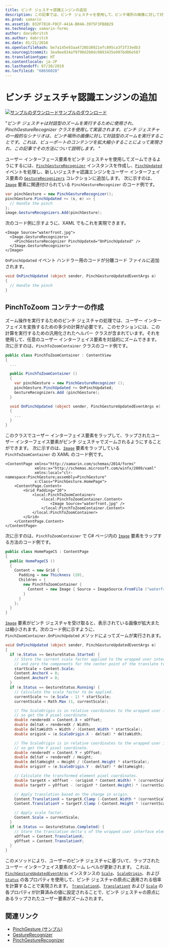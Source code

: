 ```yaml
---
title: ピンチ ジェスチャ認識エンジンの追加
description: この記事では、ピンチ ジェスチャを使用して、ピンチ場所の画像に対して対話型のズームを実行する方法について説明します。
ms.prod: xamarin
ms.assetid: 832F7810-F0CF-441A-B04A-3975F3FB8B29
ms.technology: xamarin-forms
author: davidbritch
ms.author: dabritch
ms.date: 01/21/2016
ms.openlocfilehash: be7a145e93aa4720b38921efc895ca3f3f33edb3
ms.sourcegitcommit: 3ea9ee034af9790d2b0dc0893435e997bd06e587
ms.translationtype: HT
ms.contentlocale: ja-JP
ms.lasthandoff: 07/30/2019
ms.locfileid: "68656028"
---
```

# <a name="adding-a-pinch-gesture-recognizer"></a>ピンチ ジェスチャ認識エンジンの追加

[![サンプルのダウンロード](~/media/shared/download.png)サンプルのダウンロード](https://docs.microsoft.com/samples/xamarin/xamarin-forms-samples/workingwithgestures-pinchgesture)

"_ピンチ ジェスチャは対話型のズームを実行するために使用され、PinchGestureRecognizer クラスを使用して実装されます。ピンチ ジェスチャの一般的なシナリオは、ピンチ場所の画像に対して対話型のズームを実行することです。これは、ビューポートのコンテンツを拡大縮小することによって実現され、この記事でその方法について説明します。_ "

ユーザー インターフェース要素をピンチ ジェスチャを使用してズームできるようにするには、[`PinchGestureRecognizer`](xref:Xamarin.Forms.PinchGestureRecognizer) インスタンスを作成し、[`PinchUpdated`](xref:Xamarin.Forms.PinchGestureRecognizer.PinchUpdated) イベントを処理し、新しいジェスチャ認識エンジンをユーザー インターフェイス要素の [`GestureRecognizers`](xref:Xamarin.Forms.View.GestureRecognizers) コレクションに追加します。 次に示すのは、[`Image`](xref:Xamarin.Forms.Image) 要素に関連付けられている `PinchGestureRecognizer` のコード例です。

```csharp
var pinchGesture = new PinchGestureRecognizer();
pinchGesture.PinchUpdated += (s, e) => {
  // Handle the pinch
};
image.GestureRecognizers.Add(pinchGesture);
```

次のコード例に示すように、XAML でもこれを実現できます。

```xaml
<Image Source="waterfront.jpg">
  <Image.GestureRecognizers>
    <PinchGestureRecognizer PinchUpdated="OnPinchUpdated" />
  </Image.GestureRecognizers>
</Image>
```

`OnPinchUpdated` イベント ハンドラー用のコードが分離コード ファイルに追加されます。

```csharp
void OnPinchUpdated (object sender, PinchGestureUpdatedEventArgs e)
{
  // Handle the pinch
}
```

## <a name="creating-a-pinchtozoom-container"></a>PinchToZoom コンテナーの作成

ズーム操作を実行するためのピンチ ジェスチャの処理では、ユーザー インターフェイスを変換するための多少の計算が必要です。 このセクションには、この計算を実行するための汎用化されたヘルパー クラスが含まれています。それを使用して、任意のユーザー インターフェイス要素を対話的にズームできます。 次に示すのは、`PinchToZoomContainer` クラスのコード例です。

```csharp
public class PinchToZoomContainer : ContentView
{
  ...

  public PinchToZoomContainer ()
  {
    var pinchGesture = new PinchGestureRecognizer ();
    pinchGesture.PinchUpdated += OnPinchUpdated;
    GestureRecognizers.Add (pinchGesture);
  }

  void OnPinchUpdated (object sender, PinchGestureUpdatedEventArgs e)
  {
    ...
  }
}
```

このクラスでユーザー インターフェイス要素をラップして、ラップされたユーザー インターフェイス要素がピンチ ジェスチャでズームされるようにすることができます。 次に示すのは、[`Image`](xref:Xamarin.Forms.Image) 要素をラップしている `PinchToZoomContainer` の XAML のコード例です。

```xaml
<ContentPage xmlns="http://xamarin.com/schemas/2014/forms"
             xmlns:x="http://schemas.microsoft.com/winfx/2009/xaml"
             xmlns:local="clr-namespace:PinchGesture;assembly=PinchGesture"
             x:Class="PinchGesture.HomePage">
    <ContentPage.Content>
        <Grid Padding="20">
            <local:PinchToZoomContainer>
                <local:PinchToZoomContainer.Content>
                    <Image Source="waterfront.jpg" />
                </local:PinchToZoomContainer.Content>
            </local:PinchToZoomContainer>
        </Grid>
    </ContentPage.Content>
</ContentPage>
```

次に示すのは、`PinchToZoomContainer` で C# ページ内の [`Image`](xref:Xamarin.Forms.Image) 要素をラップする方法のコード例です。

```csharp
public class HomePageCS : ContentPage
{
  public HomePageCS ()
  {
    Content = new Grid {
      Padding = new Thickness (20),
      Children = {
        new PinchToZoomContainer {
          Content = new Image { Source = ImageSource.FromFile ("waterfront.jpg") }
        }
      }
    };
  }
}
```

[`Image`](xref:Xamarin.Forms.Image) 要素がピンチ ジェスチャを受け取ると、表示されている画像が拡大または縮小されます。次のコード例に示すように、`PinchZoomContainer.OnPinchUpdated` メソッドによってズームが実行されます。

```csharp
void OnPinchUpdated (object sender, PinchGestureUpdatedEventArgs e)
{
  if (e.Status == GestureStatus.Started) {
    // Store the current scale factor applied to the wrapped user interface element,
    // and zero the components for the center point of the translate transform.
    startScale = Content.Scale;
    Content.AnchorX = 0;
    Content.AnchorY = 0;
  }
  if (e.Status == GestureStatus.Running) {
    // Calculate the scale factor to be applied.
    currentScale += (e.Scale - 1) * startScale;
    currentScale = Math.Max (1, currentScale);

    // The ScaleOrigin is in relative coordinates to the wrapped user interface element,
    // so get the X pixel coordinate.
    double renderedX = Content.X + xOffset;
    double deltaX = renderedX / Width;
    double deltaWidth = Width / (Content.Width * startScale);
    double originX = (e.ScaleOrigin.X - deltaX) * deltaWidth;

    // The ScaleOrigin is in relative coordinates to the wrapped user interface element,
    // so get the Y pixel coordinate.
    double renderedY = Content.Y + yOffset;
    double deltaY = renderedY / Height;
    double deltaHeight = Height / (Content.Height * startScale);
    double originY = (e.ScaleOrigin.Y - deltaY) * deltaHeight;

    // Calculate the transformed element pixel coordinates.
    double targetX = xOffset - (originX * Content.Width) * (currentScale - startScale);
    double targetY = yOffset - (originY * Content.Height) * (currentScale - startScale);

    // Apply translation based on the change in origin.
    Content.TranslationX = targetX.Clamp (-Content.Width * (currentScale - 1), 0);
    Content.TranslationY = targetY.Clamp (-Content.Height * (currentScale - 1), 0);

    // Apply scale factor.
    Content.Scale = currentScale;
  }
  if (e.Status == GestureStatus.Completed) {
    // Store the translation delta's of the wrapped user interface element.
    xOffset = Content.TranslationX;
    yOffset = Content.TranslationY;
  }
}
```

このメソッドにより、ユーザーのピンチ ジェスチャに基づいて、ラップされたユーザー インターフェイス要素のズーム レベルが更新されます。 これは、[`PinchGestureUpdatedEventArgs`](xref:Xamarin.Forms.PinchGestureUpdatedEventArgs) インスタンスの [`Scale`](xref:Xamarin.Forms.PinchGestureUpdatedEventArgs.Scale)、[`ScaleOrigin`](xref:Xamarin.Forms.PinchGestureUpdatedEventArgs.ScaleOrigin)、および [`Status`](xref:Xamarin.Forms.PinchGestureUpdatedEventArgs.Status) の各プロパティを使用して、ピンチ ジェスチャの原点に適用される倍率を計算することで実現されます。 [`TranslationX`](xref:Xamarin.Forms.VisualElement.TranslationX)、[`TranslationY`](xref:Xamarin.Forms.VisualElement.TranslationY) および [`Scale`](xref:Xamarin.Forms.VisualElement.Scale) の各プロパティが計算済みの値に設定されることで、ピンチ ジェスチャの原点にあるラップされたユーザー要素がズームされます。

## <a name="related-links"></a>関連リンク

- [PinchGesture (サンプル)](https://docs.microsoft.com/samples/xamarin/xamarin-forms-samples/workingwithgestures-pinchgesture)
- [GestureRecognizer](xref:Xamarin.Forms.GestureRecognizer)
- [PinchGestureRecognizer](xref:Xamarin.Forms.PinchGestureRecognizer)
